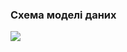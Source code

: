 ### Схема моделі даних
![](https://user-images.githubusercontent.com/79439962/203809936-4336f222-472a-4af4-8416-3e72d5d47bfa.png)


